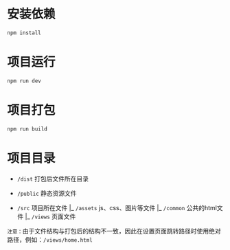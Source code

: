 
# 安装依赖
```
npm install
```

# 项目运行

```
npm run dev
```

# 项目打包
```
npm run build
```


# 项目目录

 - `/dist` 打包后文件所在目录
 
 - `/public` 静态资源文件

 - `/src` 项目所在文件
     |_ `/assets` js、css、图片等文件
     |_ `/common` 公共的html文件
     |_ `/views` 页面文件

 

`注意：`由于文件结构与打包后的结构不一致，因此在设置页面跳转路径时使用绝对路径，例如：`/views/home.html`
